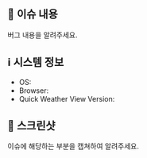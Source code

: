 ## 🤷 이슈 내용

버그 내용을 알려주세요.

## ℹ️ 시스템 정보

- OS:
- Browser:
- Quick Weather View Version:

## 📸 스크린샷

이슈에 해당하는 부분을 캡쳐하여 알려주세요.

